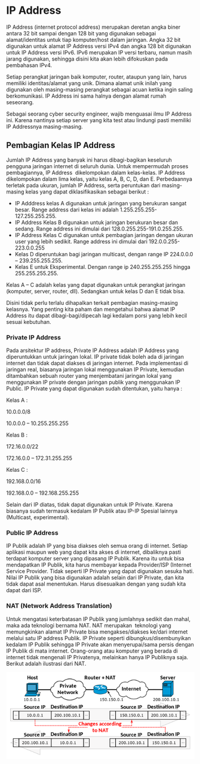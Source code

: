 # IP Address

IP Address (internet protocol address) merupakan deretan angka biner antara 32 bit sampai dengan 128 bit yang digunakan sebagai alamat/identitas untuk tiap komputer/host dalam jaringan. Angka 32 bit digunakan untuk alamat IP Address versi IPv4 dan angka 128 bit digunakan untuk IP Address versi IPv6. IPv6 merupakan IP versi terbaru, namun masih jarang digunakan, sehingga disini kita akan lebih difokuskan pada pembahasan IPv4.

Setiap perangkat jaringan baik komputer, router, ataupun yang lain, harus memiliki identitas/alamat yang unik. Dimana alamat unik inilah yang digunakan oleh masing-masing perangkat sebagai acuan ketika ingin saling berkomunikasi. IP Address ini sama halnya dengan alamat rumah seseorang.

Sebagai seorang cyber security engineer, wajib menguasai ilmu IP Address ini. Karena nantinya setiap server yang kita test atau lindungi pasti memiliki IP Addressnya masing-masing.

## **Pembagian Kelas IP Address**

Jumlah IP Address yang banyak ini harus dibagi-bagikan keseluruh pengguna jaringan internet di seluruh dunia. Untuk mempermudah proses pembagiannya, IP Address  dikelompokan dalam kelas-kelas. IP Address dikelompokan dalam lima kelas, yaitu kelas A, B, C, D, dan E. Perbedaannya terletak pada ukuran, jumlah IP Address, serta peruntukan dari masing-masing kelas yang dapat diklasifikasikan sebagai berikut :

- IP Adddress kelas A digunakan untuk jaringan yang berukuran sangat besar. Range address dari kelas ini adalah 1.255.255.255-127.255.255.255.
- IP Address Kelas B digunakan untuk jaringan berukuran besar dan sedang. Range address ini dimulai dari 128.0.255.255-191.0.255.255.
- IP Address Kelas C digunakan untuk pembagian jaringan dengan ukuran user yang lebih sedikit. Range address ini dimulai dari 192.0.0.255-223.0.0.255
- Kelas D diperuntukan bagi jaringan multicast, dengan range IP 224.0.0.0 – 239.255.255.255.
- Kelas E untuk Eksperimental. Dengan range ip 240.255.255.255 hingga 255.255.255.255.

Kelas A – C adalah kelas yang dapat digunakan untuk perangkat jaringan (komputer, server, router, dll). Sedangkan untuk kelas D dan E tidak bisa.

Disini tidak perlu terlalu dihapalkan terkait pembagian masing-masing kelasnya. Yang penting kita paham dan mengetahui bahwa alamat IP Address itu dapat dibagi-bagi/dipecah lagi kedalam porsi yang lebih kecil sesuai kebutuhan.

### **Private IP Address**

Pada arsitektur IP address, Private IP Address adalah IP Address yang diperuntukkan untuk jaringan lokal. IP private tidak boleh ada di jaringan internet dan tidak dapat diakses di jaringan internet. Pada implementasi di jaringan real, biasanya jaringan lokal menggunakan IP Private, kemudian ditambahkan sebuah router yang menjembatani jaringan lokal yang menggunakan IP private dengan jaringan publik yang menggunakan IP Public. IP Private yang dapat digunakan sudah ditentukan, yaitu hanya :

Kelas A :

10.0.0.0/8

10.0.0.0 – 10.255.255.255

Kelas B :

172.16.0.0/22

172.16.0.0 – 172.31.255.255

Kelas C :

192.168.0.0/16

192.168.0.0 – 192.168.255.255

Selain dari IP diatas, tidak dapat digunakan untuk IP Private. Karena biasanya sudah termasuk kedalam IP Publik atau IP-IP Spesial lainnya (Multicast, experimental).

### **Public IP Address**

IP Publik adalah IP yang bisa diakses oleh semua orang di internet. Setiap aplikasi maupun web yang dapat kita akses di internet, dibaliknya pasti terdapat komputer server yang dipasang IP Publik. Karena itu untuk bisa mendapatkan IP Publik, kita harus membayar kepada Provider/ISP (Internet Service Provider. Tidak seperti IP Private yang dapat digunakan sesuka hati. Nilai IP Publik yang bisa digunakan adalah selain dari IP Private, dan kita tidak dapat asal menentukan. Harus disesuaikan dengan yang sudah kita dapat dari ISP.

### **NAT (Network Address Translation)**

Untuk mengatasi keterbatasan IP Publik yang jumlahnya sedikit dan mahal, maka ada teknologi bernama NAT. NAT merupakan  teknologi yang memungkinkan alamat IP Private bisa mengakses/diakses ke/dari internet melalui satu IP address Publik. IP Private seperti dibungkus/disembunyikan kedalam IP Publik sehingga IP Private akan menyerupai/sama persis dengan IP Publik di mata internet. Orang-orang atau komputer yang berada di internet tidak mengenali IP Privatenya, melainkan hanya IP Publiknya saja. Berikut adalah ilustrasi dari NAT.

![Untitled](IP%20Address%20f1f7c2a45bde4bf181b9d2f1f850c5c1/Untitled.png)